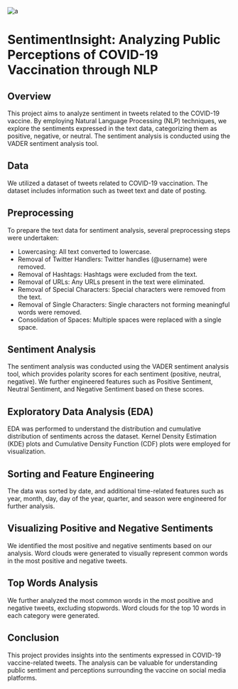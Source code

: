 ![a](https://api.groupdocs.app/conversion/v1/download?folderName=d28af398-665d-4c5f-ae7e-7079fa0e9f06&fileName=finallinkedin.png)
# SentimentInsight: Analyzing Public Perceptions of COVID-19 Vaccination through NLP

## Overview

This project aims to analyze sentiment in tweets related to the COVID-19 vaccine. By employing Natural Language Processing (NLP) techniques, we explore the sentiments expressed in the text data, categorizing them as positive, negative, or neutral. The sentiment analysis is conducted using the VADER sentiment analysis tool.

## Data

We utilized a dataset of tweets related to COVID-19 vaccination. The dataset includes information such as tweet text and date of posting.

## Preprocessing

To prepare the text data for sentiment analysis, several preprocessing steps were undertaken:

- Lowercasing: All text converted to lowercase.
- Removal of Twitter Handlers: Twitter handles (@username) were removed.
- Removal of Hashtags: Hashtags were excluded from the text.
- Removal of URLs: Any URLs present in the text were eliminated.
- Removal of Special Characters: Special characters were removed from the text.
- Removal of Single Characters: Single characters not forming meaningful words were removed.
- Consolidation of Spaces: Multiple spaces were replaced with a single space.

## Sentiment Analysis

The sentiment analysis was conducted using the VADER sentiment analysis tool, which provides polarity scores for each sentiment (positive, neutral, negative). We further engineered features such as Positive Sentiment, Neutral Sentiment, and Negative Sentiment based on these scores.

## Exploratory Data Analysis (EDA)

EDA was performed to understand the distribution and cumulative distribution of sentiments across the dataset. Kernel Density Estimation (KDE) plots and Cumulative Density Function (CDF) plots were employed for visualization.

## Sorting and Feature Engineering

The data was sorted by date, and additional time-related features such as year, month, day, day of the year, quarter, and season were engineered for further analysis.

## Visualizing Positive and Negative Sentiments

We identified the most positive and negative sentiments based on our analysis. Word clouds were generated to visually represent common words in the most positive and negative tweets.

## Top Words Analysis

We further analyzed the most common words in the most positive and negative tweets, excluding stopwords. Word clouds for the top 10 words in each category were generated.

## Conclusion

This project provides insights into the sentiments expressed in COVID-19 vaccine-related tweets. The analysis can be valuable for understanding public sentiment and perceptions surrounding the vaccine on social media platforms.

